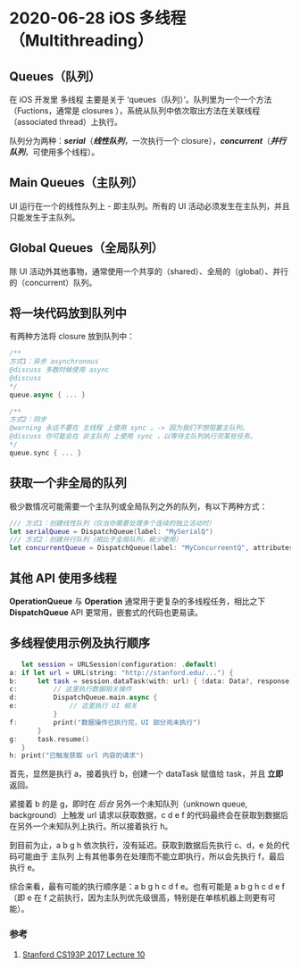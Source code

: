 # 2020-06-28 iOS 多线程（Multithreading）

## Queues（队列）

在 iOS 开发里 多线程 主要是关于 ‘queues（队列）’。队列里为一个一个方法（Fuctions，通常是 closures ），系统从队列中依次取出方法在关联线程（associated thread）上执行。

队列分为两种：***serial***（***线性队列***，一次执行一个 closure），***concurrent***（***并行队列***，可使用多个线程）。

## Main Queues（主队列）

UI 运行在一个的线性队列上 - 即主队列。所有的 UI 活动必须发生在主队列，并且只能发生于主队列。

## Global Queues（全局队列）

除 UI 活动外其他事物，通常使用一个共享的（shared）、全局的（global）、并行的（concurrent）队列。

## 将一块代码放到队列中

有两种方法将 closure 放到队列中：

``` swift
/**
方式1：异步 asynchronous
@discuss 多数时候使用 async
@discuss 
*/
queue.async { ... }
 
/**
方式2：同步
@warning 永远不要在 主线程 上使用 sync 。-> 因为我们不想阻塞主队列。
@discuss 你可能会在 非主队列 上使用 sync ，以等待主队列执行完某些任务。
*/
queue.sync { ... }
```

## 获取一个非全局的队列

极少数情况可能需要一个主队列或全局队列之外的队列，有以下两种方式：

```swift
/// 方式1：创建线性队列（仅当你需要处理多个连续的独立活动时）
let serialQueue = DispatchQueue(label: "MySerialQ")
/// 方式2：创建并行队列（相比于全局队列，极少使用）
let concurrentQueue = DispatchQueue(label: "MyConcurreentQ", attributes: .concurrent)
```

## 其他  API 使用多线程

**OperationQueue** 与 **Operation** 通常用于更复杂的多线程任务，相比之下 **DispatchQueue** API 更常用，嵌套式的代码也更易读。

## 多线程使用示例及执行顺序

```swift
   let session = URLSession(configuration: .default)
a: if let url = URL(string: "http://stanford.edu/...") {
b:     let task = session.dataTask(with: url) { (data: Data?, response, error) in
c:         // 这里执行数据相关操作
d:         DispatchQueue.main.async {
e:             // 这里执行 UI 相关
           }
f:         print("数据操作已执行完，UI 部分尚未执行")
       }
g:     task.resume()
   }
h: print("已触发获取 url 内容的请求")
```

首先，显然是执行 a，接着执行 b，创建一个 dataTask 赋值给 task，并且 **立即** 返回。

紧接着 b 的是 g，即时在 *后台* 另外一个未知队列（unknown queue, background）上触发 url 请求以获取数据，c d e f 的代码最终会在获取到数据后在另外一个未知队列上执行。所以接着执行 h。

到目前为止，a b g h 依次执行，没有延迟。获取到数据后先执行 c、d，e 处的代码可能由于 主队列 上有其他事务在处理而不能立即执行，所以会先执行 f，最后执行 e。

综合来看，最有可能的执行顺序是：a b g h c d f e。也有可能是 a b g h c d e f（即 e 在 f 之前执行，因为主队列优先级很高，特别是在单核机器上则更有可能）。

### 参考

1. [Stanford CS193P 2017 Lecture 10](https://www.bilibili.com/video/BV1Mx411L7dS?p=12)









